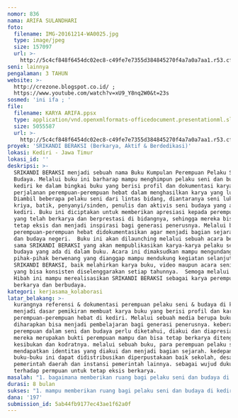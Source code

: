 ```yaml
---
nomor: 836
nama: ARIFA SULANDHARI
foto:
  filename: IMG-20161214-WA0025.jpg
  type: image/jpeg
  size: 157097
  url: >-
    http://5c4cf848f6454dc02ec8-c49fe7e7355d384845270f4a7a0a7aa1.r53.cf2.rackcdn.com/6c0d9773-5229-45fc-ae7f-e48e10bb5f9a/IMG-20161214-WA0025.jpg
seni: lainnya
pengalaman: 3 TAHUN
website: >-
  http://crezone.blogspot.co.id/ ;
  https://www.youtube.com/watch?v=xU9_Y8nq2W0&t=23s
sosmed: 'ini ifa ; '
file:
  filename: KARYA ARIFA.ppsx
  type: application/vnd.openxmlformats-officedocument.presentationml.slideshow
  size: 5055587
  url: >-
    http://5c4cf848f6454dc02ec8-c49fe7e7355d384845270f4a7a0a7aa1.r53.cf2.rackcdn.com/371484c4-4d52-49b9-a0ca-56e3213dd307/KARYA%20ARIFA.ppsx
proyek: 'SRIKANDI BERAKSI (Berkarya, Aktif & Berdedikasi)'
lokasi: Kediri - Jawa Timur
lokasi_id: ''
deskripsi: >-
  SRIKANDI BERAKSI menjadi sebuah nama Buku Kumpulan Perempuan Pelaku Seni &
  Budaya. Melalui buku ini barharap mampu menghimpun pelaku seni dan budaya di
  kediri ke dalam bingkai buku yang berisi profil dan dokumentasi karya, serta
  perjalanan perempuan-perempuan hebat dalam menghasilkan karya yang luar biasa.
  Diambil beberapa pelaku seni dari lintas bidang, diantaranya seni lukis, tari,
  kriya, batik, penyanyi/sinden, penulis dan aktivis seni budaya yang ada di
  kediri. Buku ini diciptakan untuk memberikan apresiasi kepada perempuan hebat
  yang telah berkarya dan berprestasi di bidangnya, sehingga mereka bisa akan
  tetap eksis dan menjadi inspirasi bagi generasi penerusnya. Melalui buku ini
  perempuan-perempuan hebat didokumentasikan agar menjadi bagian sejarah seni
  dan budaya negeri.  Buku ini akan dilaunching melalui sebuah acara bertajuk
  sama SRIKANDI BERAKSI yang akan mempublikasikan karya-karya pelaku seni dan
  budaya yang ada di dalam buku. Acara ini dimaksudkan mampu mengundang
  pihak-pihak berwenang yang dianggap mampu mendukung kegiatan selanjutnya
  SRIKANDI BERAKSI, baik melahirkan karya buku, video maupun acara seni & budaya
  yang bisa konsisten diselenggarakan setiap tahunnya.  Semoga melalui Dana
  Hibah ini mampu merealisasikan SRIKANDI BERAKSI sebagai karya perempuan dalam
  berkarya dan berbudaya.
kategori: kerjasama_kolaborasi
latar_belakang: >-
  kurangnya referensi & dokumentasi perempuan pelaku seni & budaya di kediri
  menjadi dasar pemikiran membuat karya buku yang berisi profil dan karya
  perempuan-perempuan hebat di kediri. Melalui sebuah media berupa buku
  diharapkan bisa menjadi pembelajaran bagi generasi penerusnya. keberadaan
  perempuan dalam seni dan budaya perlu diketahui, diakui dan diapresiasi. karya
  mereka merupakan bukti perempuan mampu dan bisa tetap berkarya ditengah segala
  kesibukan dan kodratnya. melalui sebuah buku, para perempuan pelaku seni akan
  mendapatkan identitas yang diakui dan menjadi bagian sejarah. kedepan
  buku-buku ini dapat didistribusikan diperpustakaan baik sekolah, desa,
  pemerintah daerah dan instansi pemerintah lainnya. sebagai wujud dukungan
  terhadap permpuan untuk tetap eksis berkarya.
masalah: "1. bagaimana memberikan ruang bagi pelaku seni dan budaya di kediri\r\n2. bagaimana mempublikasikan karya-karya perempuan pelaku seni dan budaya di kediri\r\n3. bagaimana memotivasi perempuan pelaku seni dan budaya untuk tetap eksis dalam menciptakan karya-karya sesuai bidangnya\r\n4. bagaimana memberikan apresiasi dan  menjaga konsistensi para perempuan pelaku seni dan budaya di kediri\r\n"
durasi: 8 bulan
sukses: "1. mampu memberikan ruang bagi pelaku seni dan budaya di kediri melalui event atau acara SRIKANDI BERAKSI\r\n2. mampu mempublikasikan karya-karya perempuan pelaku seni dan budaya di kediri melalui buku SRIKANDI BERAKSI yang akan didistribusikan ke perpustakaan yang ada di desa, sekolah dan daerah.\r\n3. mampu memberi motivasi perempuan pelaku seni dan budaya untuk tetap eksis dan berkembang dalam menciptakan karya-karya sesuai bidangnya\r\n4. mampu memberikan apresiasi dan  menjaga konsistensi para perempuan pelaku seni dan budaya di kediri melalui acara launching buku SRIKANDI BERAKSI\r\n"
dana: '197'
submission_id: 5ab44fb9177ec43ae1f62a0f
---
```


